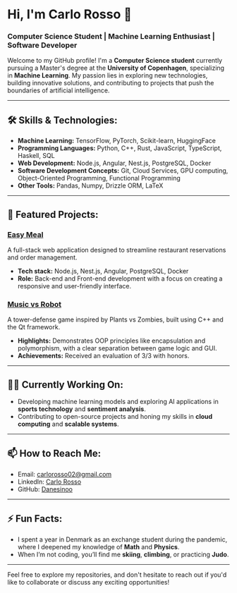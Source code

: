 # Hi, I'm Carlo Rosso 👋  
### Computer Science Student | Machine Learning Enthusiast | Software Developer

Welcome to my GitHub profile! I'm a **Computer Science student** currently pursuing a Master's degree at the **University of Copenhagen**, specializing in **Machine Learning**. My passion lies in exploring new technologies, building innovative solutions, and contributing to projects that push the boundaries of artificial intelligence.

---

## 🛠️ Skills & Technologies:

- **Machine Learning:** TensorFlow, PyTorch, Scikit-learn, HuggingFace  
- **Programming Languages:** Python, C++, Rust, JavaScript, TypeScript, Haskell, SQL  
- **Web Development:** Node.js, Angular, Nest.js, PostgreSQL, Docker  
- **Software Development Concepts:** Git, Cloud Services, GPU computing, Object-Oriented Programming, Functional Programming  
- **Other Tools:** Pandas, Numpy, Drizzle ORM, LaTeX

---

## 🌟 Featured Projects:

### [Easy Meal](https://github.com/Project-SWEnergy/Easy-Meal)
A full-stack web application designed to streamline restaurant reservations and order management.  
- **Tech stack:** Node.js, Nest.js, Angular, PostgreSQL, Docker  
- **Role:** Back-end and Front-end development with a focus on creating a responsive and user-friendly interface.
  
### [Music vs Robot](https://github.com/danesinoo/music_vs_robot)
A tower-defense game inspired by Plants vs Zombies, built using C++ and the Qt framework.  
- **Highlights:** Demonstrates OOP principles like encapsulation and polymorphism, with a clear separation between game logic and GUI.  
- **Achievements:** Received an evaluation of 3/3 with honors.

---

## 👨‍💻 Currently Working On:

- Developing machine learning models and exploring AI applications in **sports technology** and **sentiment analysis**.
- Contributing to open-source projects and honing my skills in **cloud computing** and **scalable systems**.
  
---

## 📫 How to Reach Me:
- Email: [carlorosso02@gmail.com](mailto:carlorosso02@gmail.com)  
- LinkedIn: [Carlo Rosso](https://www.linkedin.com/in/carlo-rosso-bb8b1820a/)  
- GitHub: [Danesinoo](https://github.com/danesinoo)

---

## ⚡ Fun Facts:
- I spent a year in Denmark as an exchange student during the pandemic, where I deepened my knowledge of **Math** and **Physics**.
- When I’m not coding, you’ll find me **skiing**, **climbing**, or practicing **Judo**.

---

Feel free to explore my repositories, and don't hesitate to reach out if you'd like to collaborate or discuss any exciting opportunities!
